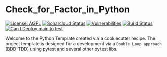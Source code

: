 # Check_for_Factor_in_Python

[![License: AGPL](https://img.shields.io/badge/License-AGPL-blue.svg)](https://github.com/gotreasa/check_for_factor_in_python/blob/main/LICENSE)
[![Sonarcloud Status](https://sonarcloud.io/api/project_badges/measure?project=gotreasa_check_for_factor_in_python&metric=alert_status)](https://sonarcloud.io/dashboard?id=gotreasa_check_for_factor_in_python)
[![Vulnerabilities](https://sonarcloud.io/api/project_badges/measure?project=gotreasa_check_for_factor_in_python&metric=vulnerabilities)](https://sonarcloud.io/summary/new_code?id=gotreasa_check_for_factor_in_python)
[![Build Status](https://github.com/gotreasa/check_for_factor_in_python/actions/workflows/cicd.yml/badge.svg)](https://github.com/gotreasa/check_for_factor_in_python/actions/workflows/cicd.yml)
[![Can I Deploy main to test](https://gotreasa.pactflow.io/pacticipants/check_for_factor_in_python_app/branches/main/latest-version/can-i-deploy/to-environment/test/badge)](https://gotreasa.pactflow.io/hal-browser/browser.html#https://gotreasa.pactflow.io/pacticipants/check_for_factor_in_python_app/branches/main/latest-version/can-i-deploy/to-environment/test/badge)

Welcome to the Python Template created via a cookiecutter recipe. The project template is designed for a development via a `Double Loop approach` (BDD-TDD) using pytest and several other pytest libs.